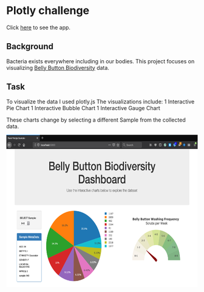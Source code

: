 # Plotly challenge

Click [here](https://plotly-interactive-dashboards.herokuapp.com/) to see the app.

## Background
Bacteria exists everywhere including in our bodies. This project focuses on visualizing [Belly Button Biodiversity](http://robdunnlab.com/projects/belly-button-biodiversity/) data.


## Task
To visualize the data I used plotly.js
The visualizations include:
1 Interactive Pie Chart 
1 Interactive Bubble Chart
1 Interactive Gauge Chart

These charts change by selecting a different Sample from the collected data.


<p align="center">
  <img width="660" height="400" src="https://github.com/ovinueza/Plotly-challenge/blob/master/Images/dashboard_part1.png">
</p>




